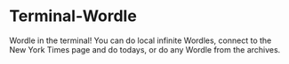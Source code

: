 # Terminal-Wordle
Wordle in the terminal! You can do local infinite Wordles, connect to the New York Times page and do todays, or do any Wordle from the archives.

